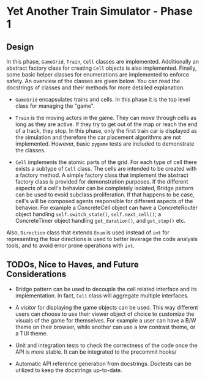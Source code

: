 # Yet Another Train Simulator - Phase 1

## Design

In this phase, `GameGrid`, `Train`, `Cell` classes are implemented. Additionally an abstract factory class for creating `Cell` objects is also implemented. Finally, some basic helper classes for enumerations are implemented to enforce safety. An overview of the classes are given below. You can read the docstrings of classes and their methods for more detailed explanation.

* `GameGrid` encapsulates trains and cells. In this phase it is the top level class for managing the "game".

* `Train` is the moving actors in the game. They can move through cells as long as they are active. If they try to get out of the map or reach the end of a track, they stop. In this phase, only the first train car is displayed as the simulation and therefore the car placement algorithms are not implemented. However, basic `pygame` tests are included to demonstrate the classes.

* `Cell` implements the atomic parts of the grid. For each type of cell there exists a subtype of `Cell` class. The cells are intended to be created with a factory method. A simple factory class that implement the abstract factory class is provided for demonstration purposes. If the different aspects of a cell's behavior can be completely isolated, Bridge pattern can be used to evoid subclass proliferation. If that happens to be case, cell's will be composed agents responsible for different aspects of the behavior. For example a ConcreteCell object can have a ConcreteRouter object handling `self.switch_state()`, `self.next_cell()`; a ConcreteTimer object handling `get_duration()`, and `get_stop()` etc.

Also, `Direction` class that extends `Enum` is used instead of `int` for representing the four directions is used to better leverage the code analysis tools, and to avoid error prone operations with `int`.

## TODOs, Nice to Haves, and Future Considerations

- Bridge pattern can be used to decouple the cell related interface and its implementation. In fact, `Cell` class will aggregate multiple interfaces.

- A *visitor* for displaying the game objects can be used. This way different users can choose to use their viewer object of choice to customize the visuals of the game for themselves. For example a user can have a B/W theme on their browser, while another can use a low contrast theme, or a TUI theme.

- Unit and integration tests to check the correctness of the code once the API is more stable. It can be integrated to the precommit hooks/

- Automatic API reference generation from docstrings. Doctests can be utilized to keep the docstrings up-to-date.
